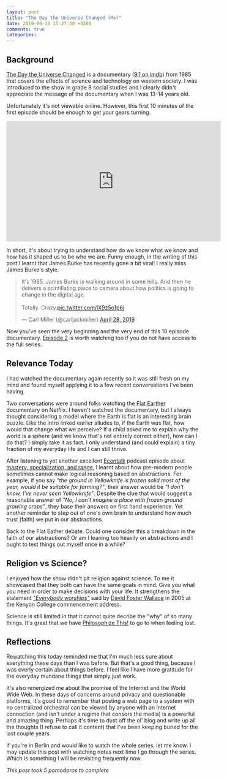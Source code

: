 ```yaml
---
layout: post
title: "The Day the Universe Changed (Me)"
date: 2019-06-10 15:27:50 +0200
comments: true
categories:
---
```


## Background

[The Day the Universe Changed][wiki-page] is a documentary ([9.1 on imdb][imdb])
from 1985 that covers the effects of science and technology on western
society. I was introduced to the show in grade 8 social studies and I clearly
didn't appreciate the message of the documentary when I was 13-14 years old.

[imdb]: https://www.imdb.com/title/tt0199208/
[wiki-page]: https://en.wikipedia.org/wiki/The_Day_the_Universe_Changed


Unfortunately it's not viewable online. However, this first 10 minutes of the first episode should be enough to get your gears turning. 

<iframe width="560" height="315" src="https://www.youtube-nocookie.com/embed/REKRLYoz2fc" frameborder="0" allow="accelerometer; autoplay; encrypted-media; gyroscope; picture-in-picture" allowfullscreen></iframe>

In short, it's about trying to understand how do we know what we know and how has it shaped us to be who we are. Funny enough, in the writing of this post I learnt that James Burke has recently gone a bit viral! I really miss James Burke's style.

<blockquote class="twitter-tweet" data-lang="en"><p lang="en" dir="ltr">It&#39;s 1985. James Burke is walking around in some hills. And then he delivers a scintillating piece to camera about how politics is going to change in the digital age. <br><br>Totally. Crazy.<a href="https://t.co/lX9z5o1p6i">pic.twitter.com/lX9z5o1p6i</a></p>&mdash; Carl Miller (@carljackmiller) <a href="https://twitter.com/carljackmiller/status/1122459930504650752?ref_src=twsrc%5Etfw">April 28, 2019</a></blockquote> <script async src="https://platform.twitter.com/widgets.js" charset="utf-8"></script> 

Now you've seen the very beginning and the very end of this 10 episode documentary. [Episode 2](https://www.youtube.com/watch?v=fQ6XFcrh7IQ) is worth watching too if you do not have access to the full series.

## Relevance Today

I had watched the documentary again recently so it was still fresh on my mind and found myself applying it to a few recent conversations I've been having.

Two conversations were around folks watching the [Flat Earther][flat-earther]
documentary on Netflix. I haven't watched the documentary, but I always thought
considering a model where the Earth is flat is an interesting brain puzzle.
Like the intro linked earlier alludes to, if the Earth was flat, how would that
change what we perceive? If a child asked me to explain why the world is a
sphere (and we know that's not entirely correct either), how can I do that? I
simply take it as fact. I only understand (and could explain) a tiny fraction
of my everyday life and I can still thrive.

After listening to yet another excellent [Econtalk][econtalk] podcast episode
about [mastery, specialization, and range][range-episode], I learnt about
how pre-modern people sometimes cannot make logical reasoning based on abstractions. For example, if you say *"the ground in Yellowknife is frozen
solid most of the year, would it be suitable for farming?"*, their answer
would be *"I don't know, I've never seen Yellowknife"*. Despite the clue that
would suggest a reasonable answer of *"No, I can't imagine a place with frozen
ground growing crops"*, they base their answers on first hand experience. Yet another reminder to step out of one's own brain to understand how much trust (faith) we put in our abstractions.

Back to the Flat Eather debate. Could one consider this a breakdown in the faith of our abstractions? Or am I leaning too heavily on abstractions and I ought to test things out myself once in a while?

[flat-earther]: https://en.wikipedia.org/wiki/Modern_flat_Earth_societies
[range-episode]: http://www.econtalk.org/david-epstein-on-mastery-specialization-and-range/
[econtalk]: https://www.econtalk.org

## Religion vs Science?

I enjoyed how the show didn't pit religion against science. To me it showcased
that they both can have the same goals in mind. Give you what you need in order
to make decisions with your life. It strengthens the statement
[*"Everybody worships"*][everybody-worships] said by
[David Foster Wallace][david-foster-wallace] in 2005 at the Kenyon College commencement address.

Science is still limited in that it cannot quite decribe the "why" of so many
things. It's great that we have [Philosophize This!][philosophize] to go to when feeling lost.

[everybody-worships]: https://www.mbird.com/2008/09/more-david-foster-wallace-quotes/
[david-foster-wallace]: https://en.wikipedia.org/wiki/David_Foster_Wallace
[balanced-anarchy]: https://www.youtube.com/watch?v=mB8_wPei2ZM
[philosophize]: https://philosophizethis.org

## Reflections

Rewatching this today reminded me that I'm much less sure about everything
these days than I was before. But that's a good thing, because I was overly
certain about things before. I feel like I have more gratitude for the everyday mundane things that simply just work.

It's also renergized me about the promise of the Internet and the World Wide Web. In these days of concerns around privacy and questionable platforms, it's good to remember that posting a web page to a system with no centralized 
orchestral can be viewed by anyone with an Internet connection (and isn't under a regime that censors the media) is a powerful and amazing thing. Perhaps it's time to dust off the ol' blog and write up all the thoughts (I refuse to call it content) that I've been keeping buried for the last couple years.

If you're in Berlin and would like to watch the whole series, let me know. I
may update this post with watching notes next time I go through the series.
Which is something I will be revisiting frequently now.

*This post took 5 pomodoros to complete*

